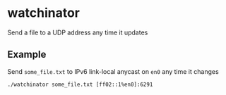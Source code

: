 # watchinator
Send a file to a UDP address any time it updates

## Example

Send `some_file.txt` to IPv6 link-local anycast on `en0` any time it changes

    ./watchinator some_file.txt [ff02::1%en0]:6291
